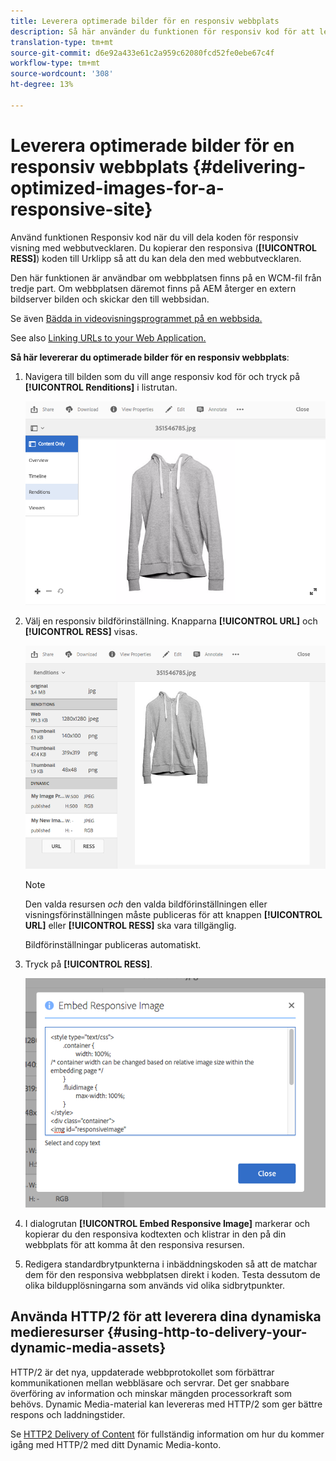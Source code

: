 ```yaml
---
title: Leverera optimerade bilder för en responsiv webbplats
description: Så här använder du funktionen för responsiv kod för att leverera optimerade bilder
translation-type: tm+mt
source-git-commit: d6e92a433e61c2a959c62080fcd52fe0ebe67c4f
workflow-type: tm+mt
source-wordcount: '308'
ht-degree: 13%

---
```



# Leverera optimerade bilder för en responsiv webbplats {#delivering-optimized-images-for-a-responsive-site}

Använd funktionen Responsiv kod när du vill dela koden för responsiv visning med webbutvecklaren. Du kopierar den responsiva (**[!UICONTROL RESS]**) koden till Urklipp så att du kan dela den med webbutvecklaren.

Den här funktionen är användbar om webbplatsen finns på en WCM-fil från tredje part. Om webbplatsen däremot finns på AEM återger en extern bildserver bilden och skickar den till webbsidan.

Se även [Bädda in videovisningsprogrammet på en webbsida.](embed-code.md)

See also [Linking URLs to your Web Application.](linking-urls-to-yourwebapplication.md)

**Så här levererar du optimerade bilder för en responsiv webbplats**:

1. Navigera till bilden som du vill ange responsiv kod för och tryck på **[!UICONTROL Renditions]** i listrutan.

   ![chlimage_1-408](assets/chlimage_1-408.png)

1. Välj en responsiv bildförinställning. Knapparna **[!UICONTROL URL]** och **[!UICONTROL RESS]** visas.

   ![chlimage_1-409](assets/chlimage_1-409.png)

   >[!NOTE]
   >
   >Den valda resursen *och* den valda bildförinställningen eller visningsförinställningen måste publiceras för att knappen **[!UICONTROL URL]** eller **[!UICONTROL RESS]** ska vara tillgänglig.
   >
   >Bildförinställningar publiceras automatiskt.

1. Tryck på **[!UICONTROL RESS]**.

   ![chlimage_1-410](assets/chlimage_1-410.png)

1. I dialogrutan **[!UICONTROL Embed Responsive Image]** markerar och kopierar du den responsiva kodtexten och klistrar in den på din webbplats för att komma åt den responsiva resursen.
1. Redigera standardbrytpunkterna i inbäddningskoden så att de matchar dem för den responsiva webbplatsen direkt i koden. Testa dessutom de olika bildupplösningarna som används vid olika sidbrytpunkter.

## Använda HTTP/2 för att leverera dina dynamiska medieresurser {#using-http-to-delivery-your-dynamic-media-assets}

HTTP/2 är det nya, uppdaterade webbprotokollet som förbättrar kommunikationen mellan webbläsare och servrar. Det ger snabbare överföring av information och minskar mängden processorkraft som behövs. Dynamic Media-material kan levereras med HTTP/2 som ger bättre respons och laddningstider.

Se [HTTP2 Delivery of Content](http2faq.md) för fullständig information om hur du kommer igång med HTTP/2 med ditt Dynamic Media-konto.

